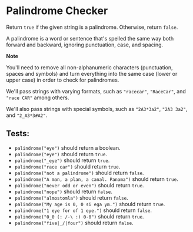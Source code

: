# Palindrome Checker

Return `true` if the given string is a palindrome. Otherwise, return `false`.

A palindrome is a word or sentence that's spelled the same way both forward and backward, ignoring punctuation, case, and spacing.

**Note**

You'll need to remove all non-alphanumeric characters (punctuation, spaces and symbols) and turn everything into the same case (lower or upper case) in order to check for palindromes.

We'll pass strings with varying formats, such as `"racecar"`, `"RaceCar"`, and `"race CAR"` among others.

We'll also pass strings with special symbols, such as `"2A3*3a2"`, `"2A3 3a2"`, and `"2_A3*3#A2"`.

## Tests:

-   `palindrome("eye")` should return a boolean.
-   `palindrome("eye")` should return `true`.
-   `palindrome("_eye")` should return `true`.
-   `palindrome("race car")` should return `true`.
-   `palindrome("not a palindrome")` should return `false`.
-   `palindrome("A man, a plan, a canal. Panama")` should return `true`.
-   `palindrome("never odd or even")` should return `true`.
-   `palindrome("nope")` should return `false`.
-   `palindrome("almostomla")` should return `false`.
-   `palindrome("My age is 0, 0 si ega ym.")` should return `true`.
-   `palindrome("1 eye for of 1 eye.")` should return `false`.
-   `palindrome("0_0 (: /-\ :) 0-0")` should return `true`.
-   `palindrome("five|_/|four")` should return `false`.
